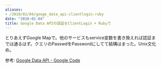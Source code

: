 ```yaml
---
aliases:
- /2010/02/04/googe_data_api-clientlogin-ruby
date: "2010-02-04"
title: Google Data APIの認証をClientLogin + Rubyで
---
```

<script src="http://gist.github.com/294044.js?file=google_client_login.rb"></script>

とりあえずGoogle Mapで。他のサービスもservice変数を書き換えれば認証までは通るはず。クエリのPasswdをPasswordにしてて結構はまった。Unix文化め。

参考: <a href="http://code.google.com/intl/ja/apis/gdata/">Google Data API - Google Code</a>